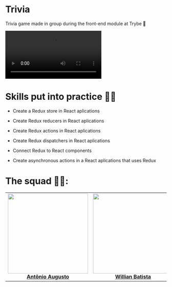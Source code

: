 # Trivia

Trivia game made in group during the front-end module at Trybe 💚

<video src="https://user-images.githubusercontent.com/77287225/159563236-d9081d90-67e7-4e1f-bc72-5e251f62cb94.mp4"></video>

# Skills put into practice 👨‍💻

  * Create a Redux store in React aplications

  * Create Redux reducers in React aplications

  * Create Redux actions in React aplications

  * Create Redux dispatchers in React aplications

  * Connect Redux to React components

  * Create asynchronous actions in a React aplications that uses Redux

# The squad 💚💚:

<table>
  <tbody>
    <tr>
      <td align="center">
        <img style="width: 250px" src="https://ca.slack-edge.com/TMDDFEPFU-U027LMT878B-8cc39d8b45c9-512" style="max-width: 100%"/>
        <b><a href="https://github.com/Toineto">Antônio Augusto</a></b>
      </td>
      <td align="center">
        <img style="width: 250px" src="https://ca.slack-edge.com/TMDDFEPFU-U02EDB8T9QX-20899048aae5-512" style="max-width: 100%"/>
        <b><a href="https://github.com/willianbatist">Willian Batista</a></b>
      </td>
      <td align="center">
        <img style="width: 250px" src="[https://media-exp1.licdn.com/dms/image/C4E03AQE-H9YIQ0slTA/profile-displayphoto-shrink_800_800/0/1647962774162?e=1653523200&v=beta&t=XC0jytIGAlXCeiVJR-MXfcBNvuLPp4XOjl3Z9O0wVMc](https://media-exp1.licdn.com/dms/image/C4E03AQEJa0Wn24UWHA/profile-displayphoto-shrink_800_800/0/1648043326740?e=1660176000&v=beta&t=47ELoiwp0i_w7XGI1vYVWlX089AE9WowOzvDnhDbCuM)" style="max-width: 100%"/>
        <b><a style="text-align: center" href="https://github.com/SamuelDAlencar">Samuel de Alencar Rocha</a></b>
      </td>
      <td align="center">
        <img style="width: 250px" src="https://ca.slack-edge.com/TMDDFEPFU-U02EDBBF18X-cd92e9ae2ac3-512" style="max-width: 100%"/>
        <b><a href="https://github.com/lucas578527">Lucas Fernandes</a></b>
      </td>
    </tr>
  </tbody>
</table>

